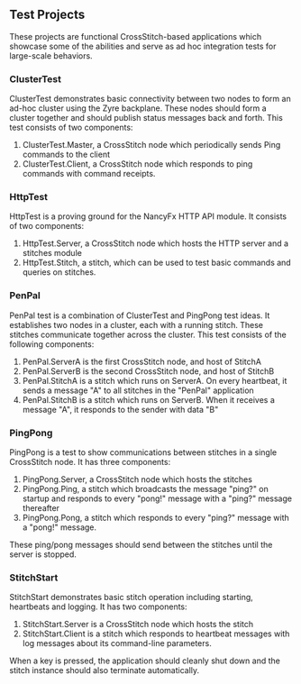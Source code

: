 ## Test Projects

These projects are functional CrossStitch-based applications which showcase some of the abilities and serve as ad hoc integration tests for large-scale behaviors.

### ClusterTest

ClusterTest demonstrates basic connectivity between two nodes to form an ad-hoc cluster using the Zyre backplane. These nodes should form a cluster together and should publish status messages back and forth. This test consists of two components:

1. ClusterTest.Master, a CrossStitch node which periodically sends Ping commands to the client
2. ClusterTest.Client, a CrossStitch node which responds to ping commands with command receipts.

### HttpTest

HttpTest is a proving ground for the NancyFx HTTP API module. It consists of two components:

1. HttpTest.Server, a CrossStitch node which hosts the HTTP server and a stitches module
2. HttpTest.Stitch, a stitch, which can be used to test basic commands and queries on stitches.

### PenPal

PenPal test is a combination of ClusterTest and PingPong test ideas. It establishes two nodes in a cluster, each with a running stitch. These stitches communicate together across the cluster. This test consists of the following components:

1. PenPal.ServerA is the first CrossStitch node, and host of StitchA
2. PenPal.ServerB is the second CrossStitch node, and host of StitchB
3. PenPal.StitchA is a stitch which runs on ServerA. On every heartbeat, it sends a message "A" to all stitches in the "PenPal" application
4. PenPal.StitchB is a stitch which runs on ServerB. When it receives a message "A", it responds to the sender with data "B"

### PingPong

PingPong is a test to show communications between stitches in a single CrossStitch node. It has three components:

1. PingPong.Server, a CrossStitch node which hosts the stitches
2. PingPong.Ping, a stitch which broadcasts the message "ping?" on startup and responds to every "pong!" message with a "ping?" message thereafter
3. PingPong.Pong, a stitch which responds to every "ping?" message with a "pong!" message.

These ping/pong messages should send between the stitches until the server is stopped.

 ### StitchStart

StitchStart demonstrates basic stitch operation including starting, heartbeats and logging. It has two components:

1. StitchStart.Server is a CrossStitch node which hosts the stitch
2. StitchStart.Client is a stitch which responds to heartbeat messages with log messages about its command-line parameters.

When a key is pressed, the application should cleanly shut down and the stitch instance should also terminate automatically.

